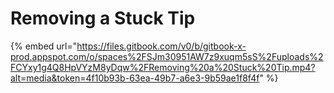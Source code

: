# Removing a Stuck Tip

{% embed url="https://files.gitbook.com/v0/b/gitbook-x-prod.appspot.com/o/spaces%2FSJm30951AW7z9xuqm5sS%2Fuploads%2FCYxy1g4Q8HpVYzM8yDqw%2FRemoving%20a%20Stuck%20Tip.mp4?alt=media&token=4f10b93b-63ea-49b7-a6e3-9b59ae1f8f4f" %}

